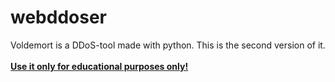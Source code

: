 # webddoser

Voldemort is a DDoS-tool made with python. This is the second version of it.<br><br>
<u><b>Use it only for educational purposes only!</b></u>
